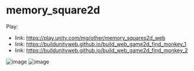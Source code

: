 # memory_square2d

Play:
- link: https://play.unity.com/mg/other/memory_squares2d_web
- link: https://buildunityweb.github.io/build_web_game2d_find_monkey_1
- link: https://buildunityweb.github.io/build_web_game2d_find_monkey_2

![image](https://user-images.githubusercontent.com/62178856/162599130-91494c64-1686-4b68-a3c4-842c0092888d.png)
![image](https://user-images.githubusercontent.com/62178856/162599133-d0d575e8-dc8a-4089-a6f0-089685047b90.png)

